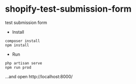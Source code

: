 # shopify-test-submission-form
test submission form


- Install
```
composer install
npm install
```

- Run
```
php artisan serve
npm run prod
```
...and open http://localhost:8000/
